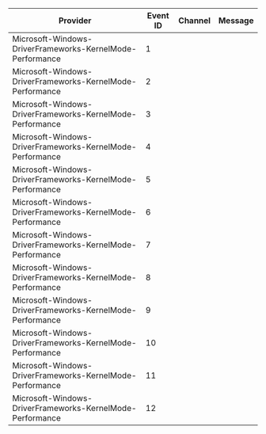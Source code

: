 Provider                                                   |  Event ID  |  Channel  |  Message
-----------------------------------------------------------|------------|-----------|---------
Microsoft-Windows-DriverFrameworks-KernelMode-Performance  |  1         |           |
Microsoft-Windows-DriverFrameworks-KernelMode-Performance  |  2         |           |
Microsoft-Windows-DriverFrameworks-KernelMode-Performance  |  3         |           |
Microsoft-Windows-DriverFrameworks-KernelMode-Performance  |  4         |           |
Microsoft-Windows-DriverFrameworks-KernelMode-Performance  |  5         |           |
Microsoft-Windows-DriverFrameworks-KernelMode-Performance  |  6         |           |
Microsoft-Windows-DriverFrameworks-KernelMode-Performance  |  7         |           |
Microsoft-Windows-DriverFrameworks-KernelMode-Performance  |  8         |           |
Microsoft-Windows-DriverFrameworks-KernelMode-Performance  |  9         |           |
Microsoft-Windows-DriverFrameworks-KernelMode-Performance  |  10        |           |
Microsoft-Windows-DriverFrameworks-KernelMode-Performance  |  11        |           |
Microsoft-Windows-DriverFrameworks-KernelMode-Performance  |  12        |           |